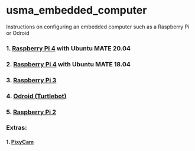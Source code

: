 # usma_embedded_computer
Instructions on configuring an embedded computer such as a Raspberry Pi or Odroid

### 1. [Raspberry Pi 4](https://github.com/westpoint-robotics/usma_embedded_computer/blob/master/rpi4-20.md) with Ubuntu MATE 20.04
### 2. [Raspberry Pi 4](https://github.com/westpoint-robotics/usma_embedded_computer/blob/master/rpi4.md) with Ubuntu MATE 18.04
### 3. [Raspberry Pi 3](https://github.com/westpoint-robotics/usma_embedded_computer/blob/master/rpi3.md) 
### 4. [Odroid (Turtlebot)](https://github.com/westpoint-robotics/usma_embedded_computer/blob/master/odroid.md)
### 5. [Raspberry Pi 2](https://github.com/westpoint-robotics/usma_embedded_computer/blob/master/rpi2.md)

### Extras:
#### 1. [PixyCam](https://github.com/westpoint-robotics/usma_embedded_computer/blob/master/pixy.md)
